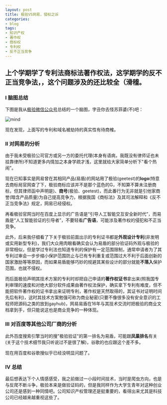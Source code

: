 ```yaml
---
layout: post
title: 极验VS网易，侵权之诉
categories:
- blog
tags:
- 知识产权
- 著作权
- 商标权
- 专利权
- 反不正当竞争
---
```




## 上个学期学了专利法商标法著作权法，这学期学的反不正当竞争法，，这个问题涉及的还比较全（滑稽。

### Ⅰ 脑图总结

下图是我从[极验微信公众号](https://link.zhihu.com/?target=https%3A//mp.weixin.qq.com/s%3F__biz%3DMzI2MDE5MTQxNg%3D%3D%26mid%3D2649690073%26idx%3D1%26sn%3Da1377223ba996ec51512dc1a22ea376c%26chksm%3Df276ca0ec5014318ab21cd4c9b875a63fdbe9d6441eadce51aed0f33451f13342296a0426df2%26mpshare%3D1%26scene%3D2%26srcid%3D0917wwWU6785p2zn7wviNxH5%26from%3Dtimeline%26ascene%3D2%26devicetype%3Dandroid-22%26version%3D26060739%26nettype%3Dcmnet%26abtest_cookie%3DBAABAAoACwASABMABAAjlx4AWZkeAGGZHgBsmR4AAAA%253D%26lang%3Dzh_CN%26pass_ticket%3Dg7qQ%252F%252BK0h3H0XSDlMU5REAYm%252Frv47QrBQFISrTp4pBnMVbg%252FdnpY5Q7hGELadJoG%26wx_header%3D1)总结的一个脑图，字丑你去怪苏菲婆(不)吧：

![mind](http://posqws8he.bkt.clouddn.com/mind.JPG)

现在发现，上面写的专利和域名被劫持的真实性有待商榷。

### Ⅱ 对网易的分析

由于我未受极验公司官方或另一方的委托代理(本身有语病，我既没有律师证也未挂靠律所)不知道更多内情加之本身学疏才浅，这里就给大家简单分析下"看个热闹"。

现在已知事实是网易曾在其相同产品(易盾)的网站用了极验(geetest)的<strong>logo</strong>(特意去商标局官网查了下，极验商标应该并不是那个蓝色的G，不知算不算未注册商标，但其律师函中声明是)、<strong>商号</strong>(极验、geetest)，而此番行为无非就是引他家商誉(暗含产品质量)为自己提高竞争力，根据我国《商标法》及其司法解释和《反不正当竞争法》规定，网易已经侵权。

再看极验官网当时在百度上显示的广告语是“引导人工智能交互安全新时代”，而易盾是“人工智能验证的引导者”，不要轻看<strong>广告语</strong>，可能涉及著作权的侵犯和不正当竞争。

此外，后来我仔细看了下关于极验前面出示的专利证书都是<strong>外观设计专利</strong>(非发明或实用新型专利)，我们大众用肉眼看确实会认为易盾的部分验证码外观与极验的非常相似，但是学过专利法也知道专利的保护有一定范围限制，通常申请者为了其专利过审会一步步缩小保护范围防止与已有专利重复或范围过大不利于后面创新的国家激励等等原因，而如果易盾能够巧妙的规避其某些设计的部分就能<strong>不落入</strong>保护范围，也就不侵权。

而后面极验声明其技术方案的专利时却把自己申请的<strong>著作权证书</strong>拿出来(照我国专利审理的速度和对绝大部分软件成果由著作权法保护，确实拿下专利有难度，但不能把软件著作权的证书拿出来证明专利，著作权是天然取得的，其证书对证明时间先后有利)，这时其技术方案勉强可称为商业秘密(只要不像很多没有安全意识的工程师把源码之类的放到gayhub)，网易易盾在16年与其技术交流时把极验的商业文档拿到手，但只能说这也是商业竞争的一种体现。

### Ⅲ 对百度等其他公司厂商的分析

此外百度搜索引擎当时的搜"极验验证"的第一排名为易盾，可能跟<strong>凤巢排名</strong>有关(关于这个技术细节我只听说过不是很了解)，谷歌的也应跟这个差不多。

现在用百度和谷歌搜似乎已经没明显问题了。

### Ⅳ 总结

最后想表达下个人情感感受，我之前做过一小段时间技术，当时是爬虫方向，也是与反爬不断斗争，极验本来是做验证码的，但是我同样作为大学生青年对这种创业公司还是感到一种同情吧。公司知识产权管理还是挺重要的，看得出来尤其是科技公司已经越来越重视这些了。








